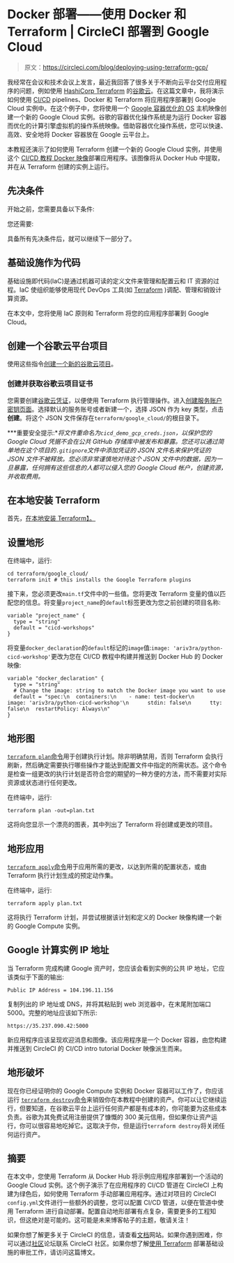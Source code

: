 # Docker 部署——使用 Docker 和 Terraform | CircleCI 部署到 Google Cloud

> 原文：<https://circleci.com/blog/deploying-using-terraform-gcp/>

我经常在会议和技术会议上发言，最近我回答了很多关于不断向云平台交付应用程序的问题，例如使用 [HashiCorp Terraform](https://www.terraform.io/) 的[谷歌云](https://cloud.google.com)。在这篇文章中，我将演示如何使用 [CI/CD](https://circleci.com/continuous-integration/) pipelines、Docker 和 Terraform 将应用程序部署到 Google Cloud 实例中。在这个例子中，您将使用一个 [Google 容器优化的 OS](https://cloud.google.com/container-optimized-os/docs/) 主机映像创建一个新的 Google Cloud 实例。谷歌的容器优化操作系统是为运行 Docker 容器而优化的计算引擎虚拟机的操作系统映像。借助容器优化操作系统，您可以快速、高效、安全地将 Docker 容器放在 Google 云平台上。

本教程还演示了如何使用 Terraform 创建一个新的 Google Cloud 实例，并使用这个 [CI/CD 教程 Docker 映像](https://github.com/datapunkz/python-cicd-workshop/blob/master/tutorial/cicd_101_guide.md)部署应用程序。该图像将从 Docker Hub 中提取，并在从 Terraform 创建的实例上运行。

## 先决条件

开始之前，您需要具备以下条件:

您还需要:

具备所有先决条件后，就可以继续下一部分了。

## 基础设施作为代码

基础设施即代码(IaC)是通过机器可读的定义文件来管理和配置云和 IT 资源的过程。IaC 使组织能够使用现代 DevOps 工具(如 [Terraform](https://www.terraform.io/) )调配、管理和销毁计算资源。

在本文中，您将使用 IaC 原则和 Terraform 将您的应用程序部署到 Google Cloud。

## 创建一个谷歌云平台项目

使用这些指令[创建一个新的谷歌云项目](https://github.com/GoogleCloudPlatform/community/blob/master/tutorials/getting-started-on-gcp-with-terraform/index.md#create-a-google-cloud-platform-project)。

### 创建并获取谷歌云项目证书

您需要创建[谷歌云凭证](https://github.com/GoogleCloudPlatform/community/blob/master/tutorials/getting-started-on-gcp-with-terraform/index.md#getting-project-credentials)，以便使用 Terraform 执行管理操作。进入[创建服务账户密钥页面](https://console.cloud.google.com/apis/credentials/serviceaccountkey)。选择默认的服务账号或者新建一个，选择 JSON 作为 key 类型，点击**创建**。将这个 JSON 文件保存在`terraform/google_cloud/`的根目录下。

***重要安全提示:**将文件重命名为`cicd_demo_gcp_creds.json`，以保护您的 Google Cloud 凭据不会在公共 GitHub 存储库中被发布和暴露。您还可以通过简单地在这个项目的`.gitignore`文件中添加凭证的 JSON 文件名来保护凭证的 JSON 文件不被释放。您必须非常谨慎地对待这个 JSON 文件中的数据，因为一旦暴露，任何拥有这些信息的人都可以侵入您的 Google Cloud 帐户，创建资源，并收取费用。*

## 在本地安装 Terraform

首先，[在本地安装 Terraform】。](https://learn.hashicorp.com/tutorials/terraform/install-cli/)

## 设置地形

在终端中，运行:

```
cd terraform/google_cloud/
terraform init # this installs the Google Terraform plugins 
```

接下来，您必须更改`main.tf`文件中的一些值。您将更改 Terraform 变量的值以匹配您的信息。将变量`project_name`的`default`标签更改为您之前创建的项目名称:

```
variable "project_name" {
  type = "string"
  default = "cicd-workshops"
} 
```

将变量`docker_declaration`的`default`标记的`image`值:`image: 'ariv3ra/python-cicd-workshop'`更改为您在 CI/CD 教程中构建并推送到 Docker Hub 的 Docker 映像:

```
variable "docker_declaration" {
  type = "string"
  # Change the image: string to match the Docker image you want to use
  default = "spec:\n  containers:\n    - name: test-docker\n      image: 'ariv3ra/python-cicd-workshop'\n      stdin: false\n      tty: false\n  restartPolicy: Always\n"
} 
```

## 地形图

[`terraform plan`命令](https://www.terraform.io/docs/commands/plan.html)用于创建执行计划。除非明确禁用，否则 Terraform 会执行刷新，然后确定需要执行哪些操作才能达到配置文件中指定的所需状态。这个命令是检查一组更改的执行计划是否符合您的期望的一种方便的方法，而不需要对实际资源或状态进行任何更改。

在终端中，运行:

```
terraform plan -out=plan.txt 
```

这将向您显示一个漂亮的图表，其中列出了 Terraform 将创建或更改的项目。

## 地形应用

[`terraform apply`命令](https://www.terraform.io/docs/commands/apply.html)用于应用所需的更改，以达到所需的配置状态，或由 Terraform 执行计划生成的预定动作集。

在终端中，运行:

```
terraform apply plan.txt 
```

这将执行 Terraform 计划，并尝试根据该计划和定义的 Docker 映像构建一个新的 Google Compute 实例。

## Google 计算实例 IP 地址

当 Terraform 完成构建 Google 资产时，您应该会看到实例的公共 IP 地址，它应该类似于下面的输出:

```
Public IP Address = 104.196.11.156 
```

复制列出的 IP 地址或 DNS，并将其粘贴到 web 浏览器中，在末尾附加端口 5000。完整的地址应该如下所示:

```
https://35.237.090.42:5000 
```

新应用程序应该呈现欢迎消息和图像。该应用程序是一个 Docker 容器，由您构建并推送到 CircleCI 的 CI/CD intro tutorial Docker 映像派生而来。

## 地形破坏

现在你已经证明你的 Google Compute 实例和 Docker 容器可以工作了，你应该运行 [`terraform destroy`命令](https://www.terraform.io/docs/commands/destroy.html)来销毁你在本教程中创建的资产。你可以让它继续运行，但要知道，在谷歌云平台上运行任何资产都是有成本的，你可能要为这些成本负责。谷歌为其免费试用注册提供了慷慨的 300 美元信用，但如果你让资产运行，你可以很容易地吃掉它。这取决于你，但是运行`terraform destroy`将关闭任何运行资产。

## 摘要

在本文中，您使用 Terraform 从 Docker Hub 将示例应用程序部署到一个活动的 Google Cloud 实例。这个例子演示了在应用程序的 CI/CD 管道在 CircleCI 上构建为绿色后，如何使用 Terraform 手动部署应用程序。通过对项目的 CircleCI `config.yml`文件进行一些额外的调整，您可以配置 CI/CD 管道，以便在管道中使用 Terraform 进行自动部署。配置自动地形部署有点复杂，需要更多的工程知识，但这绝对是可能的。这可能是未来博客帖子的主题，敬请关注！

如果你想了解更多关于 CircleCI 的信息，请查看[文档](https://circleci.com/docs/)网站。如果你遇到困难，你可以通过[社区](https://discuss.circleci.com/)论坛联系 CircleCI 社区。如果你想了解[使用 Terraform](https://circleci.com/blog/deploy-terraform-behind-approval-job/) 部署基础设施的审批工作，请访问这篇博文。